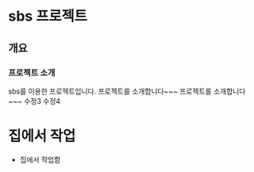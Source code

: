 <!-- markdown 언어 -->

# sbs 프로젝트

<!-- # : h1 -->

## 개요

<!-- ## : h2 -->

### 프로젝트 소개

<!-- ### : h3 -->

sbs를 이용한 프로젝트입니다.
프로젝트를 소개합니다~~~
프로젝트를 소개합니다~~~
수정3
수정4

# 집에서 작업

- 집에서 작업함
